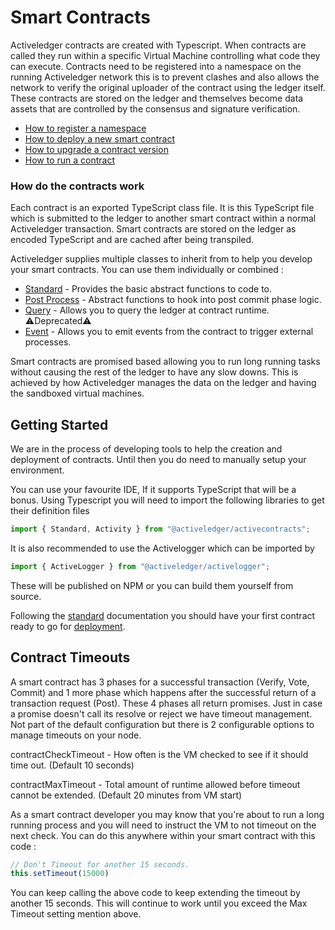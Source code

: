 # Smart Contracts

Activeledger contracts are created with Typescript. When contracts are called they run within a specific Virtual Machine controlling what code they can execute. Contracts need to be registered into a namespace on the running Activeledger network this is to prevent clashes and also allows the network to verify the original uploader of the contract using the ledger itself. These contracts are stored on the ledger and themselves become data assets that are controlled by the consensus and signature verification.

* [How to register a namespace](deployment/namespace.md)
* [How to deploy a new smart contract](deployment/deploy.md)
* [How to upgrade a contract version](deployment/upgrade.md)
* [How to run a contract](deployment/run.md)

### How do the contracts work

Each contract is an exported TypeScript class file. It is this TypeScript file which is submitted to the ledger to another smart contract within a normal Activeledger transaction. Smart contracts are stored on the ledger as encoded TypeScript and are cached after being transpiled.

Activeledger supplies multiple classes to inherit from to help you develop your smart contracts. You can use them individually or combined :

* [Standard](./standard.md) - Provides the basic abstract functions to code to.
* [Post Process](./postprocess.md) - Abstract functions to hook into post commit phase logic.
* [Query](./query.md) - Allows you to query the ledger at contract runtime. ⚠️Deprecated⚠️
* [Event](./event.md) - Allows you to emit events from the contract to trigger external processes.

Smart contracts are promised based allowing you to run long running tasks without causing the rest of the ledger to have any slow downs. This is achieved by how Activeledger manages the data on the ledger and having the sandboxed virtual machines.

## Getting Started

We are in the process of developing tools to help the creation and deployment of contracts.  Until then you do need to manually setup your environment.

You can use your favourite IDE, If it supports TypeScript that will be a bonus. Using Typescript you will need to import the following libraries to get their definition files

```typescript
import { Standard, Activity } from "@activeledger/activecontracts";
```

It is also recommended to use the Activelogger which can be imported by

```typescript
import { ActiveLogger } from "@activeledger/activelogger";
```

These will be published on NPM or you can build them yourself from source.

Following the [standard](./standard.md) documentation you should have your first contract ready to go for [deployment](deployment/deploy.md).

## Contract Timeouts

A smart contract has 3 phases for a successful transaction (Verify, Vote, Commit) and 1 more phase which happens after the successful return of a transaction request (Post). These 4 phases all return promises. Just in case a promise doesn't call its resolve or reject we have timeout management. Not part of the default configuration but there is 2 configurable options to manage timeouts on your node.

contractCheckTimeout - How often is the VM checked to see if it should time out. (Default 10 seconds)

contractMaxTimeout - Total amount of runtime allowed before timeout cannot be extended. (Default 20 minutes from VM start)

As a smart contract developer you may know that you're about to run a long running process and you will need to instruct the VM to not timeout on the next check. You can do this anywhere within your smart contract with this code :

```typescript
// Don't Timeout for another 15 seconds.
this.setTimeout(15000)
```

You can keep calling the above code to keep extending the timeout by another 15 seconds. This will continue to work until you exceed the Max Timeout setting mention above.